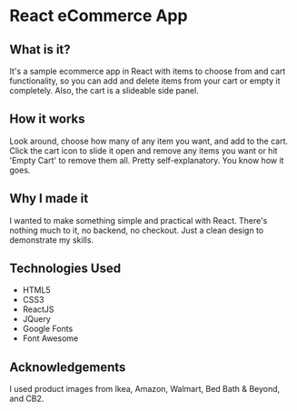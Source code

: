 # React eCommerce App

## What is it?

It's a sample ecommerce app in React with items to choose from and cart functionality, so you can add and delete items from your cart or empty it completely. Also, the cart is a slideable side panel.

## How it works

Look around, choose how many of any item you want, and add to the cart.
Click the cart icon to slide it open and remove any items you want or hit 'Empty Cart' to remove them all.
Pretty self-explanatory. You know how it goes.

## Why I made it

I wanted to make something simple and practical with React. There's nothing much to it, no backend, no checkout. Just a clean design to demonstrate my skills.

## Technologies Used

- HTML5
- CSS3
- ReactJS
- JQuery
- Google Fonts
- Font Awesome

## Acknowledgements

I used product images from Ikea, Amazon, Walmart, Bed Bath & Beyond, and CB2.
